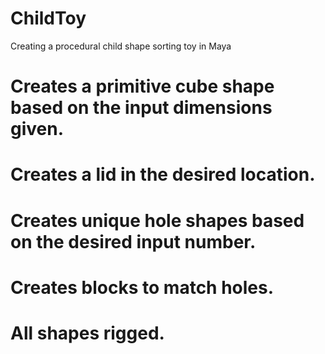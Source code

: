 # ChildToy
Creating a procedural child shape sorting toy in Maya

# Creates a primitive cube shape based on the input dimensions given.
# Creates a lid in the desired location.
# Creates unique hole shapes based on the desired input number.
# Creates blocks to match holes.
# All shapes rigged.
